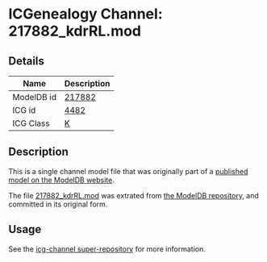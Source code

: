 # ICGenealogy Channel: 217882\_kdrRL.mod

## Details

Name | Description
---- | -----------
ModelDB id | [217882](http://senselab.med.yale.edu/ModelDB/ShowModel.cshtml?model=217882)
ICG id | [4482](http://icg.neurotheory.ox.ac.uk/channels/1/4482)
ICG Class | [K](http://icg.neurotheory.ox.ac.uk/channels/1)

## Description

This is a single channel model file that was originally part of a [published model on the ModelDB website](http://senselab.med.yale.edu/mModelDB/ShowModel.cshtml?model=217882).

The file [217882\_kdrRL.mod](217882_kdrRL.mod) was extrated from [the ModelDB repository](http://senselab.med.yale.edu/ModelDB/ShowModel.cshtml?model=217882), and committed in its original form.

## Usage

See the [icg-channel super-repository](https://github.com/icgenealogy/icg-channels) for more information.